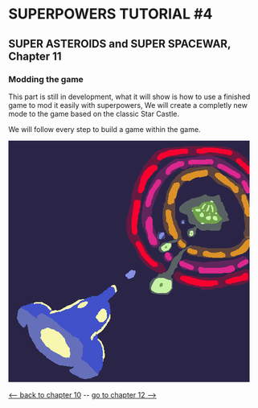 # SUPERPOWERS TUTORIAL #4
## SUPER ASTEROIDS and SUPER SPACEWAR, Chapter 11

### **Modding the game**

This part is still in development, what it will show is how to use a finished game to mod it easily with superpowers,
We will create a completly new mode to the game based on the classic Star Castle.

We will follow every step to build a game within the game.


![img/starcastle.png](img/starcastle.png)

[<-- back to chapter 10](ch10.md) -- [go to chapter 12 -->](ch12.md)